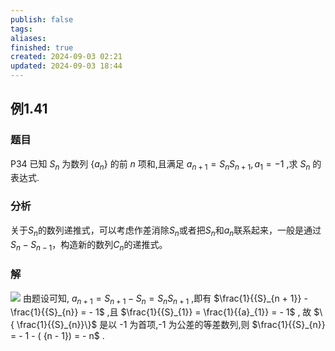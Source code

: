 ```yaml
---
publish: false
tags: 
aliases: 
finished: true
created: 2024-09-03 02:21
updated: 2024-09-03 18:44
---
```

## 例1.41
### 题目
P34 已知 ${S}_{n}$ 为数列 $\{ {a}_{n}\}$ 的前 $n$ 项和,且满足 ${a}_{n + 1} = {S}_{n}{S}_{n + 1},{a}_{1} = - 1$ ,求 ${S}_{n}$ 的表达式.
### 分析
关于$S_{n}$的数列递推式，可以考虑作差消除$S_{n}$或者把$S_{n}$和$a_{n}$联系起来，一般是通过$S_{n}-S_{n-1}$，构造新的数列$C_{n}$的递推式。
### 解
![](https://img.hwenyi.tech/202409041911669.webp)
由题设可知, ${a}_{n + 1} = {S}_{n + 1} - {S}_{n} = {S}_{n}{S}_{n + 1}$ ,即有 $\frac{1}{{S}_{n + 1}} - \frac{1}{{S}_{n}} = - 1$ ,且 $\frac{1}{{S}_{1}} = \frac{1}{{a}_{1}} = - 1$ ,
故 $\{ \frac{1}{{S}_{n}}\}$ 是以 -1 为首项,-1 为公差的等差数列,则 $\frac{1}{{S}_{n}} = - 1 - ( {n - 1}) = - n$ .
